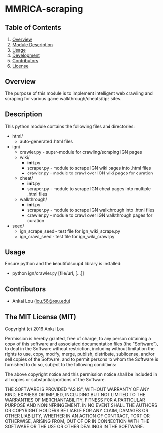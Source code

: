 MMRICA-scraping
===============

## Table of Contents
1. [Overview](#overview)
2. [Module Description](#description)
3. [Usage](#usage)
4. [Development](#development)
5. [Contributors](#contributors)
6. [License](#the-mit-license)

## Overview
The purpose of this module is to implement intelligent web crawling and scraping for various game walkthrough/cheats/tips sites.

## Description
This python module contains the following files and directories:

* html/
  * auto-generated .html files
* ign/
  * crawler.py - super-module for crawling/scraping IGN pages
  * wiki/
    * __init__.py
    * scraper.py - module to scrape IGN wiki pages into .html files
    * crawler.py - module to crawl over IGN wiki pages for curation
  * cheat/
    * __init__.py
    * scraper.py - module to scrape IGN cheat pages into multiple .html files
  * walkthrough/
    * __init__.py
    * scraper.py - module to scrape IGN walkthrough into .html files
    * crawler.py - module to crawl over IGN walkthrough pages for curation
* seed/
  * ign_scrape_seed - test file for ign_wiki_scrape.py
  * ign_crawl_seed - test file for ign_wiki_crawl.py

## Usage
Ensure python and the beautifulsoup4 library is installed:

* python ign/crawler.py [file/url, [...]]

## Contributors
* Ankai Lou (lou.56@osu.edu)

## The MIT License (MIT)

Copyright (c) 2016 Ankai Lou

Permission is hereby granted, free of charge, to any person obtaining a copy
of this software and associated documentation files (the "Software"), to deal
in the Software without restriction, including without limitation the rights
to use, copy, modify, merge, publish, distribute, sublicense, and/or sell
copies of the Software, and to permit persons to whom the Software is
furnished to do so, subject to the following conditions:

The above copyright notice and this permission notice shall be included in all
copies or substantial portions of the Software.

THE SOFTWARE IS PROVIDED "AS IS", WITHOUT WARRANTY OF ANY KIND, EXPRESS OR
IMPLIED, INCLUDING BUT NOT LIMITED TO THE WARRANTIES OF MERCHANTABILITY,
FITNESS FOR A PARTICULAR PURPOSE AND NONINFRINGEMENT. IN NO EVENT SHALL THE
AUTHORS OR COPYRIGHT HOLDERS BE LIABLE FOR ANY CLAIM, DAMAGES OR OTHER
LIABILITY, WHETHER IN AN ACTION OF CONTRACT, TORT OR OTHERWISE, ARISING FROM,
OUT OF OR IN CONNECTION WITH THE SOFTWARE OR THE USE OR OTHER DEALINGS IN THE
SOFTWARE.
